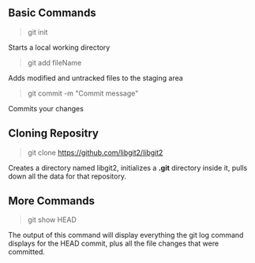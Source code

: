 ## Basic Commands
> git init

Starts a local working directory

> git add fileName

Adds modified and untracked files to the staging area

> git commit -m "Commit message"

Commits your changes

## Cloning Repositry

> git clone https://github.com/libgit2/libgit2

Creates a directory named libgit2, initializes a **.git** directory inside it, pulls down all the data for that repository.

## More Commands

> git show HEAD

The output of this command will display everything the git log command displays for the HEAD commit, plus all the file changes that were committed.

